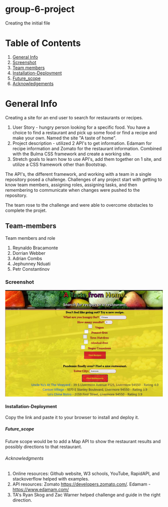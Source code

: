 # group-6-project
Creating the initial file

# Table of Contents
1. [General Info](#general-info)
2. [Screenshot](#Screenshot)
3. [Team members](#Team-members)
4. [Installation-Deployment](#Installation-Deployment)
5. [Future_scope](#Future_scope)
6. [Acknowledgements](#Acknowledgements)

# General Info

Creating a site for an end user to search for restaurants or recipes.

1. User Story - hungry person looking for a specific food. You have a choice to find a restaurant and pick up some food or find a recipe and make your own. Named the site "A taste of home".
2. Project description - utilized 2 API's to get information. Edamam for recipe information and Zomato for the restaurant information. Combined with the Bulma CSS framework and create a working site.
3. Stretch goals to learn how to use API's, add them together on 1 site, and utilize a CSS framework other than Bootstrap.

The API's, the different framework, and working with a team in a single repository posed a challenge. Challenges of any project start with getting to know team members, assigning roles, assigning tasks, and then remembering to communicate when changes were pushed to the repository. 

The team rose to the challenge and were able to overcome obstacles to complete the projet.

## Team-members

Team members and role
1. Reynaldo Bracamonte 
2. Dorrian Webber 
3. Adrian Combs
4. Jephunney Nduati
5. Petr Constantinov


### Screenshot
![alt text](.\assets\Images\A-taste-of-home.JPG)

#### Installation-Deployment
Copy the link and paste it to your browser to install and deploy it. 



##### Future_scope
Future scope would be to add a Map API to show the restaurant results and possibly directions to that restaurant.  

###### Acknowledgments
1. Online resources: Github website, W3 schools, YouTube, RapidAPI, and stackoverflow helped with examples.
2. API resources: Zomato https://developers.zomato.com/. Edamam - https://www.edamam.com/
3. TA's Ryan Skog and Zac Warner helped challenge and guide in the right direction.